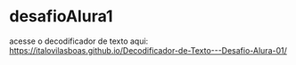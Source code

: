# desafioAlura1
acesse o decodificador de texto aqui: https://italovilasboas.github.io/Decodificador-de-Texto---Desafio-Alura-01/
